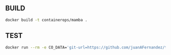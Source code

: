 ## BUILD

```bash
docker build -t containerops/mamba .
```

## TEST

```bash
docker run --rm -e CO_DATA='git-url=https://github.com/juanAFernandez/testing-with-python.git entry-file=examples/mamba_example.py' containerops/mamba
```
